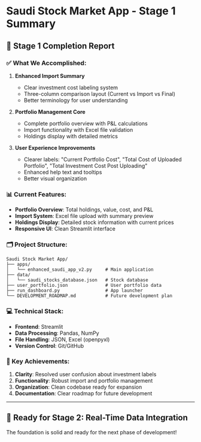 # Saudi Stock Market App - Stage 1 Summary

## 🎉 Stage 1 Completion Report

### ✅ What We Accomplished:
1. **Enhanced Import Summary**
   - Clear investment cost labeling system
   - Three-column comparison layout (Current vs Import vs Final)
   - Better terminology for user understanding

2. **Portfolio Management Core**
   - Complete portfolio overview with P&L calculations
   - Import functionality with Excel file validation
   - Holdings display with detailed metrics

3. **User Experience Improvements**
   - Clearer labels: "Current Portfolio Cost", "Total Cost of Uploaded Portfolio", "Total Investment Cost Post Uploading"
   - Enhanced help text and tooltips
   - Better visual organization

### 📊 Current Features:
- **Portfolio Overview**: Total holdings, value, cost, and P&L
- **Import System**: Excel file upload with summary preview
- **Holdings Display**: Detailed stock information with current prices
- **Responsive UI**: Clean Streamlit interface

### 🗂️ Project Structure:
```
Saudi Stock Market App/
├── apps/
│   └── enhanced_saudi_app_v2.py     # Main application
├── data/
│   └── saudi_stocks_database.json   # Stock database
├── user_portfolio.json              # User portfolio data
├── run_dashboard.py                 # App launcher
└── DEVELOPMENT_ROADMAP.md           # Future development plan
```

### 💻 Technical Stack:
- **Frontend**: Streamlit
- **Data Processing**: Pandas, NumPy
- **File Handling**: JSON, Excel (openpyxl)
- **Version Control**: Git/GitHub

### 🎯 Key Achievements:
1. **Clarity**: Resolved user confusion about investment labels
2. **Functionality**: Robust import and portfolio management
3. **Organization**: Clean codebase ready for expansion
4. **Documentation**: Clear roadmap for future development

---

## 🚀 Ready for Stage 2: Real-Time Data Integration

The foundation is solid and ready for the next phase of development!
